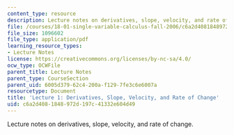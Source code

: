 ```yaml
---
content_type: resource
description: Lecture notes on derivatives, slope, velocity, and rate of change.
file: /courses/18-01-single-variable-calculus-fall-2006/c6a2d4081848972d197c41332e604d49_lec1.pdf
file_size: 1096602
file_type: application/pdf
learning_resource_types:
- Lecture Notes
license: https://creativecommons.org/licenses/by-nc-sa/4.0/
ocw_type: OCWFile
parent_title: Lecture Notes
parent_type: CourseSection
parent_uid: 6005d379-62c4-200a-f129-7fe3c6e6007a
resourcetype: Document
title: 'Lecture 1: Derivatives, Slope, Velocity, and Rate of Change'
uid: c6a2d408-1848-972d-197c-41332e604d49
---
```

Lecture notes on derivatives, slope, velocity, and rate of change.